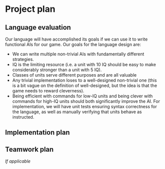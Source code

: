 # Project plan

## Language evaluation
Our language will have accomplished its goals if we can use it to write
functional AIs for our game. Our goals for the language design are:
  + We can write multiple non-trivial AIs with fundamentally different strategies.
  + IQ is the limiting resource (i.e. a unit with 10 IQ should be easy to make
    considerably stronger than a unit with 5 IQ).
  + Classes of units serve different purposes and are all valuable
  + Any trivial implementation loses to a well-designed non-trivial one (this is
    a bit vague on the definition of well-designed, but the idea is that the
    game needs to reward cleverness).
  + Being efficient with commands for low-IQ units and being clever with commands
    for high-IQ units should both significantly improve the AI.
For implementation, we will have unit tests ensuring syntax correctness for the
language, as well as manually verifying that units behave as instructed.

## Implementation plan

## Teamwork plan 

*If applicable*
